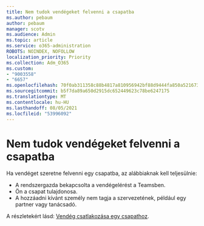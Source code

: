 ```yaml
---
title: Nem tudok vendégeket felvenni a csapatba
ms.author: pebaum
author: pebaum
manager: scotv
ms.audience: Admin
ms.topic: article
ms.service: o365-administration
ROBOTS: NOINDEX, NOFOLLOW
localization_priority: Priority
ms.collection: Adm_O365
ms.custom:
- "9003558"
- "6657"
ms.openlocfilehash: 70f0ab311358c88b4817a810956942bf88d9444fa850a5216736eb657189d5a5
ms.sourcegitcommit: b5f7da89a650d2915dc652449623c78be6247175
ms.translationtype: MT
ms.contentlocale: hu-HU
ms.lasthandoff: 08/05/2021
ms.locfileid: "53996092"
---
```

# <a name="cant-add-guests-to-a-team"></a>Nem tudok vendégeket felvenni a csapatba

Ha vendéget szeretne felvenni egy csapatba, az alábbiaknak kell teljesülnie:  

- A rendszergazda bekapcsolta a vendégelérést a Teamsben.
- Ön a csapat tulajdonosa.
- A hozzáadni kívánt személy nem tagja a szervezetének, például egy partner vagy tanácsadó.

A részletekért lásd: [Vendég csatlakozása egy csapathoz](https://docs.microsoft.com/MicrosoftTeams/guest-joins).